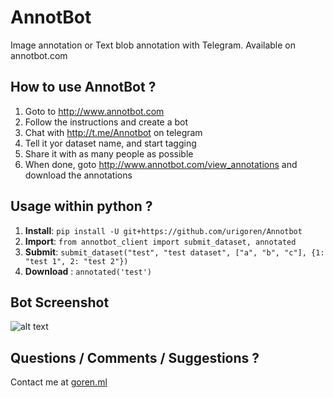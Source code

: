 # AnnotBot
Image annotation or Text blob annotation with Telegram.
Available on annotbot.com

## How to use AnnotBot ?
1. Goto to http://www.annotbot.com
1. Follow the instructions and create a bot
1. Chat with http://t.me/Annotbot on telegram
1. Tell it yor dataset name, and start tagging
1. Share it with as many people as possible
1. When done, goto http://www.annotbot.com/view_annotations and download the annotations

## Usage within python ?
1. **Install**:  `pip install -U git+https://github.com/urigoren/Annotbot`
1. **Import**: `from annotbot_client import submit_dataset, annotated`
1. **Submit**: `submit_dataset("test", "test dataset", ["a", "b", "c"], {1: "test 1", 2: "test 2"})`
1. **Download** : `annotated('test')`

## Bot Screenshot
![alt text](https://github.com/urigoren/annotbot/blob/master/static/screenshot.png "Screenshot")

## Questions / Comments / Suggestions ?
Contact me at [goren.ml](http://www.goren4u.com)
